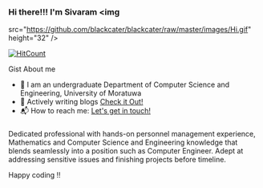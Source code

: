 
### Hi there!!! I'm Sivaram  <img
src="https://github.com/blackcater/blackcater/raw/master/images/Hi.gif" height="32" />

[![HitCount](http://hits.dwyl.com/rcvaram/rcvaram.svg)](http://hits.dwyl.com/rcvaram/rcvaram)

Gist About me

- 🎤 I am an undergraduate Department of Computer Science and Engineering, University of Moratuwa
- 💬 Actively writing blogs [Check it Out!](https://medium.com/@rcvaram)
- 📬 How to reach me: <a href="mailto:cvaram96@gmail.com">Let's get in touch!</a>


###
Dedicated professional with hands-on personnel management experience, Mathematics and Computer Science and Engineering knowledge that blends seamlessly into a position such as Computer Engineer. Adept at addressing sensitive issues and finishing
projects before timeline. 


Happy coding !!

